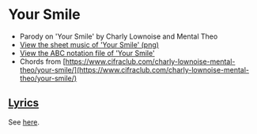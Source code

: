 # Your Smile

- Parody on 'Your Smile'  by Charly Lownoise and Mental Theo
- [View the sheet music of 'Your Smile' (png)](xx_your_smile.png)
- [View the ABC notation file of 'Your Smile'](xx_your_smile.abc)
- Chords from [https://www.cifraclub.com/charly-lownoise-mental-theo/your-smile/](https://www.cifraclub.com/charly-lownoise-mental-theo/your-smile/)

## [Lyrics](xx_your_smile.txt)

See [here](xx_your_smile.txt).
